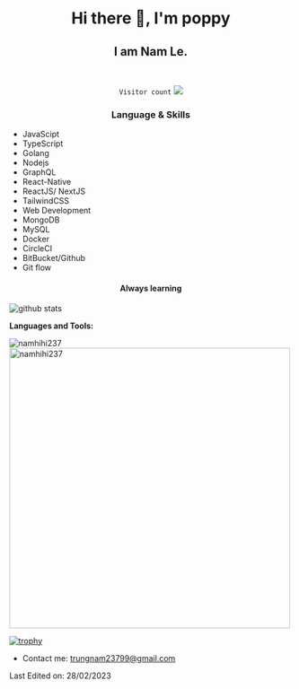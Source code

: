 <h1 align="center"> Hi there 👋, I'm poppy</h1>
<h2 align="center"> I am Nam Le.</h2>
<br>
<p align="center">
    <code>Visitor count</code>
    <img src="https://profile-counter.glitch.me/namhihi237/count.svg" />
    <br>
</p>

<h3 align="center"> Language & Skills </h3>

- JavaScipt
- TypeScript
- Golang
- Nodejs
- GraphQL
- React-Native
- ReactJS/ NextJS
- TailwindCSS
- Web Development
- MongoDB
- MySQL
- Docker
- CircleCI
- BitBucket/Github
- Git flow

<h4 align="center">Always learning</h4>

<img align="center" src="https://github-readme-stats.vercel.app/api?username=namhihi237&show_icons=true&include_all_commits=true&theme=blue-white&count_private=true" alt="github stats">

**Languages and Tools:**

<img align="center" src="https://github-readme-streak-stats.herokuapp.com/?user=namhihi237&count_private=true&theme=radical" alt="namhihi237" />
<img align="center" width=500 src="https://github-readme-stats.vercel.app/api/top-langs/?username=namhihi237&count_private=true&theme=radical" alt="namhihi237" />

[![trophy](https://github-profile-trophy.vercel.app/?username=namhihi237&theme=gruvbox)](https://github.com/ryo-ma/github-profile-trophy)

- Contact me: trungnam23799@gmail.com

Last Edited on: 28/02/2023
